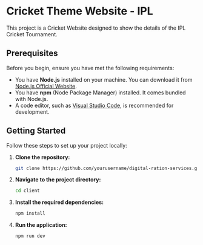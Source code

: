 # Cricket Theme Website - IPL

This project is a Cricket Website designed to show the details of the IPL Cricket Tournament.

## Prerequisites

Before you begin, ensure you have met the following requirements:

- You have **Node.js** installed on your machine. You can download it from [Node.js Official Website](https://nodejs.org/).
- You have **npm** (Node Package Manager) installed. It comes bundled with Node.js.
- A code editor, such as [Visual Studio Code](https://code.visualstudio.com/), is recommended for development.

## Getting Started

Follow these steps to set up your project locally:

1. **Clone the repository:**

   ```bash
   git clone https://github.com/yourusername/digital-ration-services.git

2. **Navigate to the project directory:**

   ```bash
   cd client

3. **Install the required dependencies:**

    ```bash
    npm install

4. **Run the application:**

    ```bash
    npm run dev
